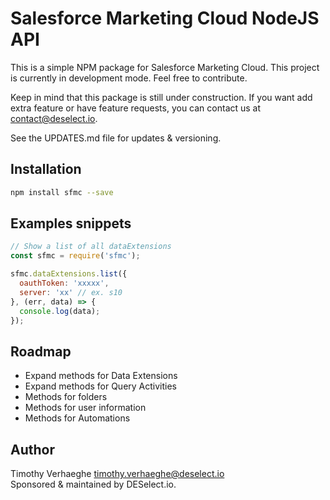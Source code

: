 # Salesforce Marketing Cloud NodeJS API
This is a simple NPM package for Salesforce Marketing Cloud.
This project is currently in development mode. Feel free to contribute.

Keep in mind that this package is still under construction.
If you want add extra feature or have feature requests, you can contact us at contact@deselect.io.

See the UPDATES.md file for updates & versioning.


## Installation
```bash
npm install sfmc --save
```

## Examples snippets
```javascript
// Show a list of all dataExtensions
const sfmc = require('sfmc');

sfmc.dataExtensions.list({
  oauthToken: 'xxxxx',
  server: 'xx' // ex. s10
}, (err, data) => {
  console.log(data);
});
```


## Roadmap
- Expand methods for Data Extensions
- Expand methods for Query Activities
- Methods for folders
- Methods for user information
- Methods for Automations


## Author
Timothy Verhaeghe timothy.verhaeghe@deselect.io <br />
Sponsored & maintained by DESelect.io.
